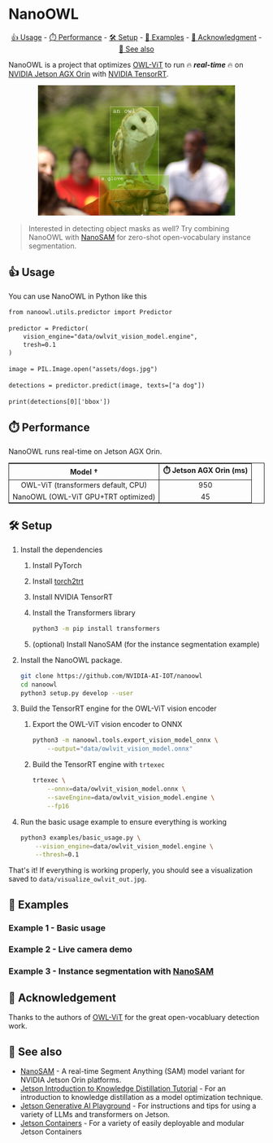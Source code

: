 # NanoOWL

<p align="center"><a href="#usage"/>👍 Usage</a> - <a href="#performance"/>⏱️ Performance</a> - <a href="#setup">🛠️ Setup</a> - <a href="#examples">🤸 Examples</a> - <a href="#acknowledgement">👏 Acknowledgment</a> - <a href="#see-also">🔗 See also</a></p>

NanoOWL is a project that optimizes [OWL-ViT](https://huggingface.co/docs/transformers/model_doc/owlvit) to run 🔥 ***real-time*** 🔥 on [NVIDIA Jetson AGX Orin](https://store.nvidia.com/en-us/jetson/store) with [NVIDIA TensorRT](https://developer.nvidia.com/tensorrt).  

<p align="center"><img src="assets/basic_usage_out.jpg" height="256px"/></p>

> Interested in detecting object masks as well?  Try combining NanoOWL with
> [NanoSAM](https://github.com/NVIDIA-AI-IOT/nanosam) for zero-shot open-vocabulary 
> instance segmentation.

<a id="usage"></a>
## 👍 Usage

You can use NanoOWL in Python like this

```python3
from nanoowl.utils.predictor import Predictor

predictor = Predictor(
    vision_engine="data/owlvit_vision_model.engine",
    tresh=0.1
)

image = PIL.Image.open("assets/dogs.jpg")

detections = predictor.predict(image, texts=["a dog"])

print(detections[0]['bbox'])
```

<a id="performance"></a>
## ⏱️ Performance

NanoOWL runs real-time on Jetson AGX Orin.

<table style="border-top: solid 1px; border-left: solid 1px; border-right: solid 1px; border-bottom: solid 1px">
    <thead>
        <tr>
            <th rowspan=1 style="text-align: center; border-right: solid 1px">Model †</th>
            <th colspan=1 style="text-align: center; border-right: solid 1px">⏱️ Jetson AGX Orin (ms)</th>
        </tr>
    </thead>
    <tbody>
        <tr>
            <td style="text-align: center; border-right: solid 1px">OWL-ViT (transformers default, CPU)</td>
            <td style="text-align: center; border-right: solid 1px">950</td>
        </tr>
        <tr>
            <td style="text-align: center; border-right: solid 1px">NanoOWL (OWL-ViT GPU+TRT optimized)</td>
            <td style="text-align: center; border-right: solid 1px">45</td>
        </tr>
    </tbody>
</table>

<a id="setup"></a>
## 🛠️ Setup

1. Install the dependencies

    1. Install PyTorch

    2. Install [torch2trt](https://github.com/NVIDIA-AI-IOT/torch2trt)
    3. Install NVIDIA TensorRT
    4. Install the Transformers library

        ```bash
        python3 -m pip install transformers
        ```
    5. (optional) Install NanoSAM (for the instance segmentation example)

2. Install the NanoOWL package.

    ```bash
    git clone https://github.com/NVIDIA-AI-IOT/nanoowl
    cd nanoowl
    python3 setup.py develop --user
    ```

3. Build the TensorRT engine for the OWL-ViT vision encoder

    1. Export the OWL-ViT vision encoder to ONNX

        ```bash
        python3 -m nanoowl.tools.export_vision_model_onnx \
            --output="data/owlvit_vision_model.onnx"
        ```
    
    2. Build the TensorRT engine with ``trtexec``

        ```bash
        trtexec \
            --onnx=data/owlvit_vision_model.onnx \
            --saveEngine=data/owlvit_vision_model.engine \
            --fp16
        ```

4. Run the basic usage example to ensure everything is working

    ```bash
    python3 examples/basic_usage.py \
        --vision_engine=data/owlvit_vision_model.engine \
        --thresh=0.1
    ```

That's it!  If everything is working properly, you should see a visualization saved to ``data/visualize_owlvit_out.jpg``.  

<a id="examples"></a>
## 🤸 Examples

### Example 1 - Basic usage

### Example 2 - Live camera demo

### Example 3 - Instance segmentation with [NanoSAM](https://github.com/NVIDIA-AI-IOT/nanosam)


<a id="acknowledgement"></a>
## 👏 Acknowledgement

Thanks to the authors of [OWL-ViT](https://huggingface.co/docs/transformers/model_doc/owlvit) for the great open-vocabluary detection work.

<a id="see-also"></a>
## 🔗 See also

- [NanoSAM](https://github.com/NVIDIA-AI-IOT/nanosam) - A real-time Segment Anything (SAM) model variant for NVIDIA Jetson Orin platforms.
- [Jetson Introduction to Knowledge Distillation Tutorial](https://github.com/NVIDIA-AI-IOT/jetson-intro-to-distillation) - For an introduction to knowledge distillation as a model optimization technique.
- [Jetson Generative AI Playground](https://nvidia-ai-iot.github.io/jetson-generative-ai-playground/) - For instructions and tips for using a variety of LLMs and transformers on Jetson.
- [Jetson Containers](https://github.com/dusty-nv/jetson-containers) - For a variety of easily deployable and modular Jetson Containers
